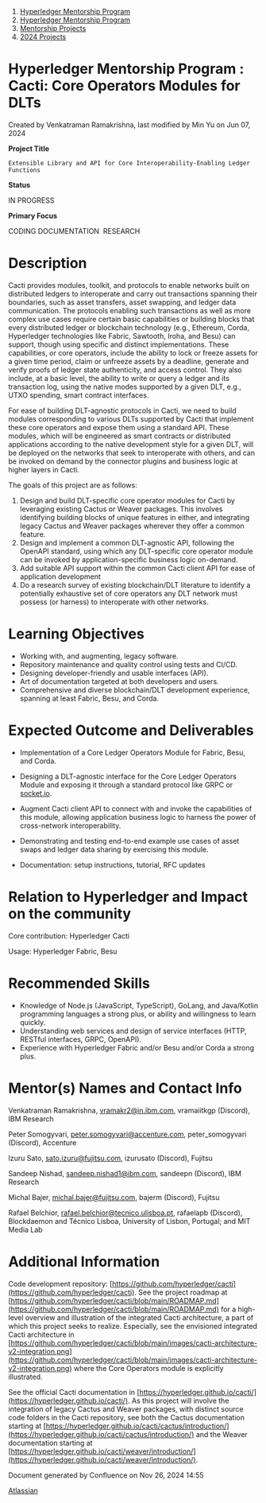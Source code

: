 1. [Hyperledger Mentorship Program](index.html)
2. [Hyperledger Mentorship Program](Hyperledger-Mentorship-Program_21954571.html)
3. [Mentorship Projects](Mentorship-Projects_21954604.html)
4. [2024 Projects](2024-Projects_21954934.html)

# Hyperledger Mentorship Program : Cacti: Core Operators Modules for DLTs

Created by Venkatraman Ramakrishna, last modified by Min Yu on Jun 07, 2024

**Project Title**

```
Extensible Library and API for Core Interoperability-Enabling Ledger Functions
```

**Status**

IN PROGRESS

**Primary Focus**

CODING DOCUMENTATION  RESEARCH

# Description

Cacti provides modules, toolkit, and protocols to enable networks built on distributed ledgers to interoperate and carry out transactions spanning their boundaries, such as asset transfers, asset swapping, and ledger data communication. The protocols enabling such transactions as well as more complex use cases require certain basic capabilities or building blocks that every distributed ledger or blockchain technology (e.g., Ethereum, Corda, Hyperledger technologies like Fabric, Sawtooth, Iroha, and Besu) can support, though using specific and distinct implementations. These capabilities, or core operators, include the ability to lock or freeze assets for a given time period, claim or unfreeze assets by a deadline, generate and verify proofs of ledger state authenticity, and access control. They also include, at a basic level, the ability to write or query a ledger and its transaction log, using the native modes supported by a given DLT, e.g., UTXO spending, smart contract interfaces.

For ease of building DLT-agnostic protocols in Cacti, we need to build modules corresponding to various DLTs supported by Cacti that implement these core operators and expose them using a standard API. These modules, which will be engineered as smart contracts or distributed applications according to the native development style for a given DLT, will be deployed on the networks that seek to interoperate with others, and can be invoked on demand by the connector plugins and business logic at higher layers in Cacti.

The goals of this project are as follows:

1. Design and build DLT-specific core operator modules for Cacti by leveraging existing Cactus or Weaver packages. This involves identifying building blocks of unique features in either, and integrating legacy Cactus and Weaver packages wherever they offer a common feature.
2. Design and implement a common DLT-agnostic API, following the OpenAPI standard, using which any DLT-specific core operator module can be invoked by application-specific business logic on-demand.
3. Add suitable API support within the common Cacti client API for ease of application development
4. Do a research survey of existing blockchain/DLT literature to identify a potentially exhaustive set of core operators any DLT network must possess (or harness) to interoperate with other networks.

# Learning Objectives

- Working with, and augmenting, legacy software.
- Repository maintenance and quality control using tests and CI/CD.
- Designing developer-friendly and usable interfaces (API).
- Art of documentation targeted at both developers and users.
- Comprehensive and diverse blockchain/DLT development experience, spanning at least Fabric, Besu, and Corda.

# Expected Outcome and Deliverables

- Implementation of a Core Ledger Operators Module for Fabric, Besu, and Corda.
  
- Designing a DLT-agnostic interface for the Core Ledger Operators Module and exposing it through a standard protocol like GRPC or [socket.io](http://socket.io).
- Augment Cacti client API to connect with and invoke the capabilities of this module, allowing application business logic to harness the power of cross-network interoperability.
- Demonstrating and testing end-to-end example use cases of asset swaps and ledger data sharing by exercising this module.
  
- Documentation: setup instructions, tutorial, RFC updates

# Relation to Hyperledger and Impact on the community

Core contribution: Hyperledger Cacti

Usage: Hyperledger Fabric, Besu

# Recommended Skills

- Knowledge of Node.js (JavaScript, TypeScript), GoLang, and Java/Kotlin programming languages a strong plus, or ability and willingness to learn quickly.
- Understanding web services and design of service interfaces (HTTP, RESTful interfaces, GRPC, OpenAPI).
- Experience with Hyperledger Fabric and/or Besu and/or Corda a strong plus.

# Mentor(s) Names and Contact Info

Venkatraman Ramakrishna, [vramakr2@in.ibm.com](mailto:vramakr2@in.ibm.com), vramaiitkgp (Discord), IBM Research

Peter Somogyvari, [peter.somogyvari@accenture.com](mailto:peter.somogyvari@accenture.com), peter\_somogyvari (Discord), Accenture

Izuru Sato, [sato.izuru@fujitsu.com](mailto:sato.izuru@fujitsu.com), izurusato (Discord), Fujitsu

Sandeep Nishad, [sandeep.nishad1@ibm.com](mailto:sandeep.nishad1@ibm.com), sandeepn (Discord), IBM Research

Michal Bajer, [michal.bajer@fujitsu.com](mailto:michal.bajer@fujitsu.com), bajerm (Discord), Fujitsu

Rafael Belchior, [rafael.belchior@tecnico.ulisboa.pt](mailto:rafael.belchior@tecnico.ulisboa.pt), rafaelapb (Discord), Blockdaemon and Técnico Lisboa, University of Lisbon, Portugal; and MIT Media Lab

# Additional Information

Code development repository: [https://github.com/hyperledger/cacti](https://github.com/hyperledger/cacti). See the project roadmap at [https://github.com/hyperledger/cacti/blob/main/ROADMAP.md](https://github.com/hyperledger/cacti/blob/main/ROADMAP.md) for a high-level overview and illustration of the integrated Cacti architecture, a part of which this project seeks to realize. Especially, see the envisioned integrated Cacti architecture in [https://github.com/hyperledger/cacti/blob/main/images/cacti-architecture-v2-integration.png](https://github.com/hyperledger/cacti/blob/main/images/cacti-architecture-v2-integration.png) where the Core Operators module is explicitly illustrated.

See the official Cacti documentation in [https://hyperledger.github.io/cacti/](https://hyperledger.github.io/cacti/). As this project will involve the integration of legacy Cactus and Weaver packages, with distinct source code folders in the Cacti repository, see both the Cactus documentation starting at [https://hyperledger.github.io/cacti/cactus/introduction/](https://hyperledger.github.io/cacti/cactus/introduction/) and the Weaver documentation starting at [https://hyperledger.github.io/cacti/weaver/introduction/](https://hyperledger.github.io/cacti/weaver/introduction/).

Document generated by Confluence on Nov 26, 2024 14:55

[Atlassian](http://www.atlassian.com/)
